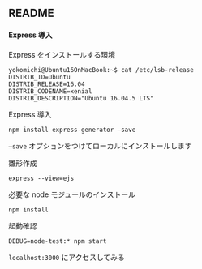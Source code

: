 ## README

#### Express 導入
  
Express をインストールする環境  
```
yokomichi@Ubuntu16OnMacBook:~$ cat /etc/lsb-release 
DISTRIB_ID=Ubuntu
DISTRIB_RELEASE=16.04
DISTRIB_CODENAME=xenial
DISTRIB_DESCRIPTION="Ubuntu 16.04.5 LTS"
```
  
Express 導入  
```
npm install express-generator —save
```
`—save` オプションをつけてローカルにインストールします  
  
雛形作成  
```
express --view=ejs
```
  
必要な node モジュールのインストール  
```
npm install
```
  
起動確認  
```
DEBUG=node-test:* npm start
```
  
`localhost:3000` にアクセスしてみる  
